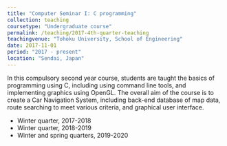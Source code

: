 ```yaml
---
title: "Computer Seminar I: C programming"
collection: teaching
coursetype: "Undergraduate course"
permalink: /teaching/2017-4th-quarter-teaching
teachingvenue: "Tohoku University, School of Engineering"
date: 2017-11-01
period: "2017 - present"
location: "Sendai, Japan"
---
```


In this compulsory second year course, students are taught the basics of programming using C, including using command line tools, and implementing graphics using OpenGL. The overall aim of the course is to create a Car Navigation System, including back-end database of map data, route searching to meet various criteria, and graphical user interface.

* Winter quarter, 2017-2018
* Winter quarter, 2018-2019
* Winter and spring quarters, 2019-2020